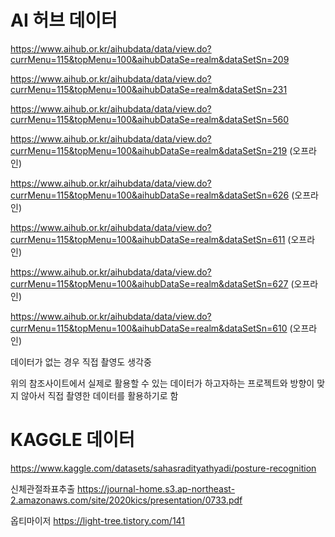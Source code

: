 # AI 허브 데이터

https://www.aihub.or.kr/aihubdata/data/view.do?currMenu=115&topMenu=100&aihubDataSe=realm&dataSetSn=209

https://www.aihub.or.kr/aihubdata/data/view.do?currMenu=115&topMenu=100&aihubDataSe=realm&dataSetSn=231

https://www.aihub.or.kr/aihubdata/data/view.do?currMenu=115&topMenu=100&aihubDataSe=realm&dataSetSn=560

https://www.aihub.or.kr/aihubdata/data/view.do?currMenu=115&topMenu=100&aihubDataSe=realm&dataSetSn=219 (오프라인)

https://www.aihub.or.kr/aihubdata/data/view.do?currMenu=115&topMenu=100&aihubDataSe=realm&dataSetSn=626 (오프라인)

https://www.aihub.or.kr/aihubdata/data/view.do?currMenu=115&topMenu=100&aihubDataSe=realm&dataSetSn=611 (오프라인)

https://www.aihub.or.kr/aihubdata/data/view.do?currMenu=115&topMenu=100&aihubDataSe=realm&dataSetSn=627 (오프라인)

https://www.aihub.or.kr/aihubdata/data/view.do?currMenu=115&topMenu=100&aihubDataSe=realm&dataSetSn=610 (오프라인)

데이터가 없는 경우 직접 촬영도 생각중 

위의 참조사이트에서 실제로 활용할 수 있는 데이터가 하고자하는 프로젝트와 방향이 맞지 않아서 직접 촬영한 데이터를 활용하기로 함


# KAGGLE 데이터

https://www.kaggle.com/datasets/sahasradityathyadi/posture-recognition

신체관절좌표추출
https://journal-home.s3.ap-northeast-2.amazonaws.com/site/2020kics/presentation/0733.pdf

옵티마이저
https://light-tree.tistory.com/141
